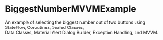 # BiggestNumberMVVMExample
An example of selecting the biggest number out of two buttons using StateFlow, Coroutines, Sealed Classes,<br> Data Classes, Material Alert Dialog Builder, Exception Handling, and MVVM.
